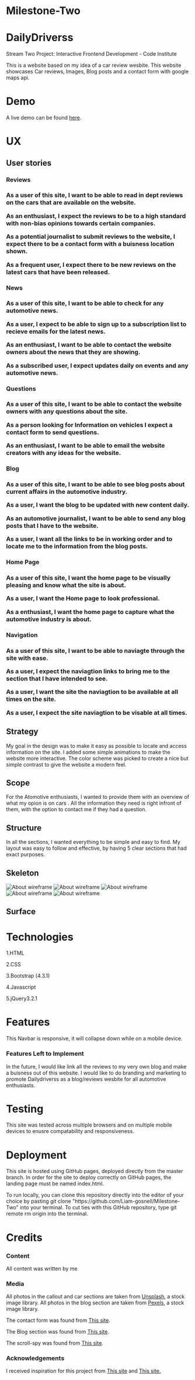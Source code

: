 # Milestone-Two

# DailyDriverss
<p>Stream Two Project: Interactive Frontend Development - Code Institute<p>

<p> This is a website based on my idea of a car review wesbite.
This website showcases Car reviews, Images, Blog posts and a contact form with google maps api.
</p>


# Demo 

A live demo can be found [here](https://dailydriverss.com/).


# UX

<h2>User stories</h2>

<h3>Reviews<h3>

<p>As a user of this site, I want to be able to read in dept reviews on the cars that are available on the website. </p>
<p>As an enthusiast, I expect the reviews to be to a high standard with non-bias opinions towards certain companies.</p>
<p>As a potential journalist to submit reviews to the website, I expect there to be a contact form with a buisness location shown.</p>
<p>As a frequent user, I expect there to be new reviews on the latest cars that have been released.</p>

<h3>News<h3>

<p>As a user of this site, I want to be able to check for any automotive news. </p>
<p>As a user, I expect to be able to sign up to a subscription list to recieve emails for the latest news.</p>
<p>As an enthusiast, I want to be able to contact the website owners about the news that they are showing.</p>
<p>As a subscribed user, I expect updates daily on events and any automotive news.</p>

<h3>Questions<h3>

<p>As a user of this site, I want to be able to contact the website owners with any questions about the site. </p>
<p>As a person looking for Information on vehicles I expect a contact form to send questions.</p>
<p>As an enthusiast, I want to be able to email the website creators with any ideas for the website.</p>

<h3>Blog<h3>

<p>As a user of this site, I want to be able to see blog posts about current affairs in the automotive industry.</p>
<p>As a user, I want the blog to be updated with new content daily.</p>
<p>As an automotive journalist, I want to be able to send any blog posts that I have to the website.</p>
<p>As a user, I want all the links to be in working order and to locate me to the information from the blog posts.</p>

<h3>Home Page<h3>

<p>As a user of this site, I want the home page to be visually pleasing and know what the site is about.</p>
<p>As a user, I want the Home page to look professional.</p>
<p>As a enthusiast, I want the home page to capture what the automotive industry is about.</p>

<h3>Navigation<h3>

<p>As a user of this site, I want to be able to naviagte through the site with ease.</p>
<p>As a user, I expect the naviagtion links to bring me to the section that I have intended to see.</p>
<p>As a user, I want the site the naviagtion to be available at all times on the site.</p>
<p>As a user, I expect the site naviagtion to be visable at all times.</p>


<h2>Strategy</h2>
<p>My goal in the design was to make it easy as possible to locate and access information on the site.
I added some simple animations to make the website more interactive. 
The color scheme was picked to create a nice but simple contrast to give the website a modern feel. </p>


<h2>Scope</h2>
<p>For the Atomotive enthusiasts, I wanted to provide them with an overview of what my opion is on cars . All the information they need 
is right infront of them, with the option to contact me if they had a question. </p>

<h2>Structure</h2>
<p>In all the sections, I wanted everything to be simple and easy to find. My layout was easy to follow and effective, 
by having 5 clear sections that had exact purposes. </p>


<h2>Skeleton</h2>


![About wireframe](https://raw.githubusercontent.com/Liam-gosnell/Milestone-Two/master/wireframes/page1.png "About wireframe")
![About wireframe](https://raw.githubusercontent.com/Liam-gosnell/Milestone-Two/master/wireframes/page2.png "About wireframe")
![About wireframe](https://raw.githubusercontent.com/Liam-gosnell/Milestone-Two/master/wireframes/page3.png "About wireframe")
![About wireframe](https://raw.githubusercontent.com/Liam-gosnell/Milestone-Two/master/wireframes/Page_2.png "About wireframe")
![About wireframe](https://raw.githubusercontent.com/Liam-gosnell/Milestone-Two/master/wireframes/Page_3.png "About wireframe")

<h2>Surface</h2>




# Technologies

<p>1.HTML</p>
<p>2.CSS</p>
<p>3.Bootstrap (4.3.1)</p>
<p>4.Javascript</p>
<p>5.jQuery3.2.1</p>

# Features

<p>This Navbar is responsive, it will collapse down while on a mobile device.</p>

<h3>Features Left to Implement</h3>

<p>In the future, I would like link all the reviews to my very own blog and make a buisness out of this website.
I would like to do branding and marketing to promote Dailydriverss as a blog/reviews wesbite for all automotive enthusiasts.
</p>


# Testing

<p>This site was tested across multiple browsers and on multiple mobile devices to enusre compatability and responsiveness.</p>


# Deployment

<p>This site is hosted using GitHub pages, deployed directly from the master branch. 
In order for the site to deploy correctly on GitHub pages, the landing page must be named index.html.</p>

<p>To run locally, you can clone this repository directly into the editor of your choice 
by pasting git clone  "https://github.com/Liam-gosnell/Milestone-Two" into your terminal. 
To cut ties with this GitHub repository, type git remote rm origin into the terminal.
</p>


# Credits
<h3>Content</h3>

<p>All content was written by me</p>

<h3>Media</h3>

<p>All photos in the callout and car sections are taken from <a href="https://unsplash.com/">Unsplash</a>, a stock image library.
All photos in the blog section are taken from <a href="https://pexels.com/">Pexels</a>, a stock image library.
</p>

<p>The contact form was found from <a href="https://bootsnipp.com/snippets/N6bPx">This site</a>.
 </p>

 <p> The Blog section was found from  <a href="https://bootsnipp.com/snippets/2A3br">This site</a>.
 </p>
 <p> The scroll-spy was found from  <a href="https://www.youtube.com/watch?v=Iy96iPwzY18">This site</a>.
 </p>

<h3>Acknowledgements</h3>

<p>
I received inspiration for this project from <a href="https://uv-way.com/#dodge-charger">This site</a>
and <a href="https://changinglanes.ie/">This site.</a>
 </p>